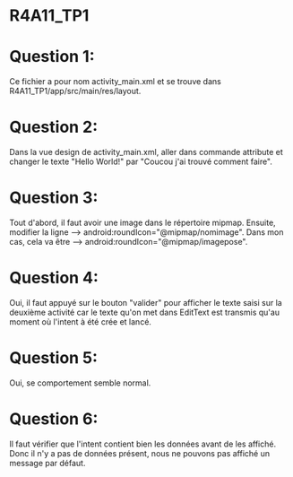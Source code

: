# R4A11_TP1

# Question 1:
Ce fichier a pour nom activity_main.xml et se trouve dans R4A11_TP1/app/src/main/res/layout.

# Question 2:

Dans la vue design de activity_main.xml, aller dans commande attribute et changer le texte "Hello World!" par "Coucou j'ai trouvé comment faire".

# Question 3:

Tout d'abord, il faut avoir une image dans le répertoire mipmap. 
Ensuite, modifier la ligne --> android:roundIcon="@mipmap/nomimage". Dans mon cas, cela va être --> android:roundIcon="@mipmap/imagepose".

# Question 4:

Oui, il faut appuyé sur le bouton "valider" pour afficher le texte saisi sur la deuxième activité car le texte 
qu'on met dans EditText est transmis qu'au moment où l'intent à été crée et lancé.

# Question 5:

Oui, se comportement semble normal.

# Question 6:

Il faut vérifier que l'intent contient bien les données avant de les affiché. Donc 
il n'y a pas de données présent, nous ne pouvons pas affiché un message par défaut.
